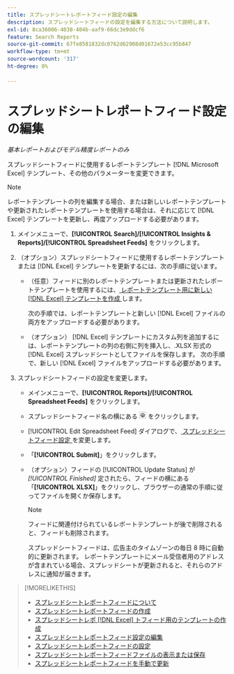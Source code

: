 ```yaml
---
title: スプレッドシートレポートフィード設定の編集
description: スプレッドシートフィードの設定を編集する方法について説明します。
exl-id: 8ca36006-4038-404b-aaf9-66dc3e9ddcf6
feature: Search Reports
source-git-commit: 67fe8581832dc0762d62908d01672e53cc95b847
workflow-type: tm+mt
source-wordcount: '317'
ht-degree: 0%

---
```


# スプレッドシートレポートフィード設定の編集

*基本レポートおよびモデル精度レポートのみ*

スプレッドシートフィードに使用するレポートテンプレート [!DNL Microsoft Excel] テンプレート、その他のパラメーターを変更できます。

>[!NOTE]
>
> レポートテンプレートの列を編集する場合、または新しいレポートテンプレートや更新されたレポートテンプレートを使用する場合は、それに応じて [!DNL Excel] テンプレートを更新し、再度アップロードする必要があります。

1. メインメニューで、**[!UICONTROL Search]/[!UICONTROL Insights & Reports]/[!UICONTROL Spreadsheet Feeds]** をクリックします。

1. （オプション）スプレッドシートフィードに使用するレポートテンプレートまたは [!DNL Excel] テンプレートを更新するには、次の手順に従います。

   * （任意）フィードに別のレポートテンプレートまたは更新されたレポートテンプレートを使用するには、[ レポートテンプレート用に新しい  [!DNL Excel]  テンプレートを作成 ](spreadsheet-feed-create-excel-template.md) します。

     次の手順では、レポートテンプレートと新しい [!DNL Excel] ファイルの両方をアップロードする必要があります。

   * （オプション） [!DNL Excel] テンプレートにカスタム列を追加するには、レポートテンプレートの列の右側に列を挿入し、.XLSX 形式の [!DNL Excel] スプレッドシートとしてファイルを保存します。 次の手順で、新しい [!DNL Excel] ファイルをアップロードする必要があります。

1. スプレッドシートフィードの設定を変更します。

   * メインメニューで、**[!UICONTROL Reports]/[!UICONTROL Spreadsheet Feeds]** をクリックします。

   * スプレッドシートフィード名の横にある ![ 設定を表示/編集ボタン ](/help/search-social-commerce/assets/settings.png " 設定を表示/編集ボタン ") をクリックします。

   * [!UICONTROL Edit Spreadsheet Feed] ダイアログで、[ スプレッドシートフィード設定 ](spreadsheet-feed-settings.md) を変更します。

   * 「**[!UICONTROL Submit]**」をクリックします。

   * （オプション）フィードの [!UICONTROL Update Status] が *[!UICONTROL Finished]* 定されたら、フィードの横にある「**[!UICONTROL XLSX]**」をクリックし、ブラウザーの通常の手順に従ってファイルを開くか保存します。

     >[!NOTE]
     >
     > フィードに関連付けられているレポートテンプレートが後で削除されると、フィードも削除されます。

     スプレッドシートフィードは、広告主のタイムゾーンの毎日 8 時に自動的に更新されます。 レポートテンプレートにメール受信者用のアドレスが含まれている場合、スプレッドシートが更新されると、それらのアドレスに通知が届きます。

>[!MORELIKETHIS]
>
>* [ スプレッドシートレポートフィードについて ](spreadsheet-feed-about.md)
>* [ スプレッドシートレポートフィードの作成 ](spreadsheet-feed-create.md)
>* [ スプレッドシートレポ  [!DNL Excel]  トフィード用のテンプレートの作成 ](spreadsheet-feed-create-excel-template.md)
>* [ スプレッドシートレポートフィード設定の編集 ](spreadsheet-feed-edit.md)
>* [ スプレッドシートレポートフィードの設定 ](spreadsheet-feed-settings.md)
>* [ スプレッドシートレポートフィードファイルの表示または保存 ](spreadsheet-feed-view-or-save.md)
>* [ スプレッドシートレポートフィードを手動で更新 ](spreadsheet-feed-refresh.md)
